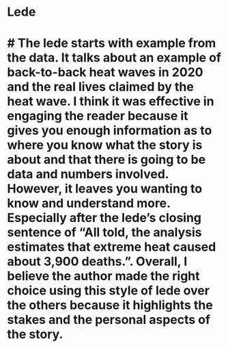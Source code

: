 # Lede

# # The lede starts with example from the data. It talks about an example of back-to-back heat waves in 2020 and the real lives claimed by the heat wave. I think it was effective in engaging the reader because it gives you enough information as to where you know what the story is about and that there is going to be data and numbers involved. However, it leaves you wanting to know and understand more. Especially after the lede’s closing sentence of “All told, the analysis estimates that extreme heat caused about 3,900 deaths.”. Overall, I believe the author made the right choice using this style of lede over the others because it highlights the stakes and the personal aspects of the story. 
